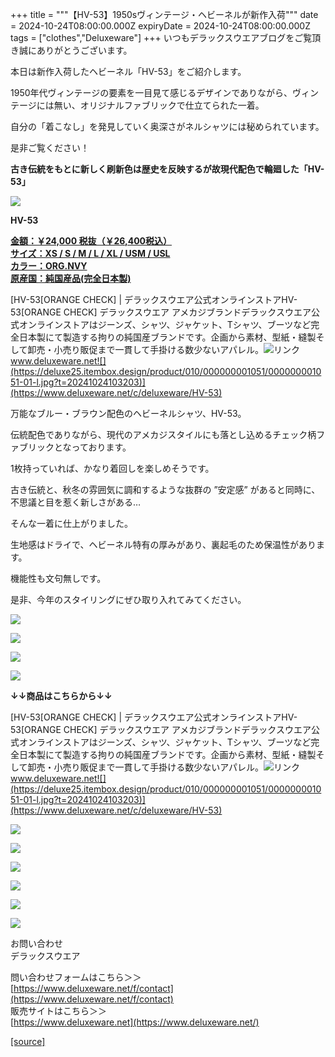 +++
title = """【HV-53】1950sヴィンテージ・ヘビーネルが新作入荷"""
date = 2024-10-24T08:00:00.000Z
expiryDate = 2024-10-24T08:00:00.000Z
tags = ["clothes","Deluxeware"]
+++
いつもデラックスウエアブログをご覧頂き誠にありがとうございます。

本日は新作入荷したヘビーネル「HV-53」をご紹介します。

1950年代ヴィンテージの要素を一目見て感じるデザインでありながら、ヴィンテージには無い、オリジナルファブリックで仕立てられた一着。

自分の「着こなし」を発見していく奥深さがネルシャツには秘められています。

是非ご覧ください！

**古き伝統をもとに新しく刷新色は歴史を反映するが故現代配色で輪廻した「HV-53」**

**[![](https://stat.ameba.jp/user_images/20241024/15/deluxeware/bc/ae/j/o1124140615501670630.jpg)](https://stat.ameba.jp/user_images/20241024/15/deluxeware/bc/ae/j/o1124140615501670630.jpg)**

**HV-53**

**[金額：￥24,000 税抜（￥26,400税込）](https://www.deluxeware.net/c/deluxeware/HV-53)  
[サイズ：XS / S / M / L / XL / USM / USL](https://www.deluxeware.net/c/deluxeware/HV-53)  
[カラー：ORG.NVY](https://www.deluxeware.net/c/deluxeware/HV-53)  
[原産国：純国産品(完全日本製)](https://www.deluxeware.net/c/deluxeware/HV-53)**

[HV-53\[ORANGE CHECK\] | デラックスウエア公式オンラインストアHV-53\[ORANGE CHECK\] デラックスウエア アメカジブランドデラックスウエア公式オンラインストアはジーンズ、シャツ、ジャケット、Tシャツ、ブーツなど完全日本製にて製造する拘りの純国産ブランドです。企画から素材、型紙・縫製そして卸売・小売り販促まで一貫して手掛ける数少ないアパレル。![リンク](https://c.stat100.ameba.jp/ameblo/symbols/v3.20.0/svg/gray/editor_link.svg)www.deluxeware.net![](https://deluxe25.itembox.design/product/010/000000001051/000000001051-01-l.jpg?t=20241024103203)](https://www.deluxeware.net/c/deluxeware/HV-53)

万能なブルー・ブラウン配色のヘビーネルシャツ、HV-53。

伝統配色でありながら、現代のアメカジスタイルにも落とし込めるチェック柄ファブリックとなっております。

1枚持っていれば、かなり着回しを楽しめそうです。

古き伝統と、秋冬の雰囲気に調和するような抜群の ”安定感” があると同時に、不思議と目を惹く新しさがある…

そんな一着に仕上がりました。

生地感はドライで、ヘビーネル特有の厚みがあり、裏起毛のため保温性があります。

機能性も文句無しです。

  
是非、今年のスタイリングにぜひ取り入れてみてください。

[![](https://stat.ameba.jp/user_images/20241024/15/deluxeware/f8/96/j/o1126200015501670617.jpg)](https://stat.ameba.jp/user_images/20241024/15/deluxeware/f8/96/j/o1126200015501670617.jpg)

[![](https://stat.ameba.jp/user_images/20241024/15/deluxeware/1a/f9/j/o1124140615501670634.jpg)](https://stat.ameba.jp/user_images/20241024/15/deluxeware/1a/f9/j/o1124140615501670634.jpg)

[![](https://stat.ameba.jp/user_images/20241024/15/deluxeware/86/3d/j/o1125150115501670622.jpg)](https://stat.ameba.jp/user_images/20241024/15/deluxeware/86/3d/j/o1125150115501670622.jpg)

![](https://deluxe25.itembox.design/product/010/000000001051/000000001051-02-l.jpg?t=20241024103203)

**↓↓商品はこちらから↓↓**

[HV-53\[ORANGE CHECK\] | デラックスウエア公式オンラインストアHV-53\[ORANGE CHECK\] デラックスウエア アメカジブランドデラックスウエア公式オンラインストアはジーンズ、シャツ、ジャケット、Tシャツ、ブーツなど完全日本製にて製造する拘りの純国産ブランドです。企画から素材、型紙・縫製そして卸売・小売り販促まで一貫して手掛ける数少ないアパレル。![リンク](https://c.stat100.ameba.jp/ameblo/symbols/v3.20.0/svg/gray/editor_link.svg)www.deluxeware.net![](https://deluxe25.itembox.design/product/010/000000001051/000000001051-01-l.jpg?t=20241024103203)](https://www.deluxeware.net/c/deluxeware/HV-53)

[![](https://stat.ameba.jp/user_images/20241016/14/deluxeware/bc/37/j/o0930015015498595508.jpg?caw=800)](https://www.deluxeware.net/c/tokusyu)

[![](https://stat.ameba.jp/user_images/20241007/16/deluxeware/df/96/j/o0800026015495163803.jpg?caw=800)](https://www.deluxeware.net/)

[![](https://stat.ameba.jp/user_images/20240614/12/deluxeware/fb/b4/j/o0800026015451324172.jpg?caw=800)](https://www.deluxeware.net/c/2024FWreserveall)

[![](https://stat.ameba.jp/user_images/20240315/15/deluxeware/04/7f/j/o0800026015413271803.jpg?caw=800)](https://www.instagram.com/deluxeware/?hl=ja)

[![](https://stat.ameba.jp/user_images/20220415/12/deluxeware/3b/ce/j/o0800026015103175481.jpg?caw=800)](https://www.deluxeware.net/f/headstore)

[![](https://stat.ameba.jp/user_images/20220415/12/deluxeware/d7/c6/j/o0800026015103175487.jpg?caw=800)](https://www.deluxeware.net/)

お問い合わせ  
デラックスウエア

問い合わせフォームはこちら＞＞  
[https://www.deluxeware.net/f/contact](https://www.deluxeware.net/f/contact)  
販売サイトはこちら＞＞  
[https://www.deluxeware.net](https://www.deluxeware.net/)

[[source]](https://ameblo.jp/deluxeware/entry-12872432457.html)
